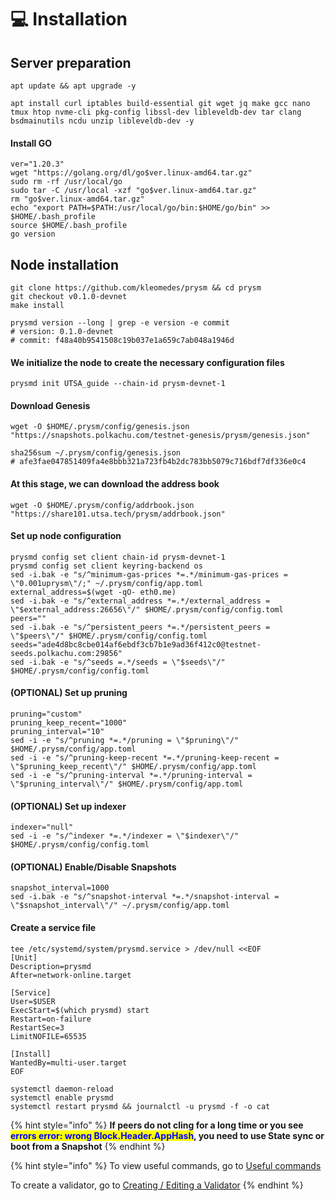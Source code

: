 # 💻 Installation

## Server preparation

```shell
apt update && apt upgrade -y
```

```shell
apt install curl iptables build-essential git wget jq make gcc nano tmux htop nvme-cli pkg-config libssl-dev libleveldb-dev tar clang bsdmainutils ncdu unzip libleveldb-dev -y
```

#### Install GO

```shell
ver="1.20.3"
wget "https://golang.org/dl/go$ver.linux-amd64.tar.gz"
sudo rm -rf /usr/local/go
sudo tar -C /usr/local -xzf "go$ver.linux-amd64.tar.gz"
rm "go$ver.linux-amd64.tar.gz"
echo "export PATH=$PATH:/usr/local/go/bin:$HOME/go/bin" >> $HOME/.bash_profile
source $HOME/.bash_profile
go version
```

## Node installation

```shell
git clone https://github.com/kleomedes/prysm && cd prysm
git checkout v0.1.0-devnet
make install

prysmd version --long | grep -e version -e commit
# version: 0.1.0-devnet
# commit: f48a40b9541508c19b037e1a659c7ab048a1946d
```

#### We initialize the node to create the necessary configuration files

```shell
prysmd init UTSA_guide --chain-id prysm-devnet-1
```

#### Download Genesis

```shell
wget -O $HOME/.prysm/config/genesis.json "https://snapshots.polkachu.com/testnet-genesis/prysm/genesis.json"

sha256sum ~/.prysm/config/genesis.json
# afe3fae047851409fa4e8bbb321a723fb4b2dc783bb5079c716bdf7df336e0c4
```

#### At this stage, we can download the address book

```shell
wget -O $HOME/.prysm/config/addrbook.json "https://share101.utsa.tech/prysm/addrbook.json"
```

#### Set up node configuration

```shell
prysmd config set client chain-id prysm-devnet-1 
prysmd config set client keyring-backend os
sed -i.bak -e "s/^minimum-gas-prices *=.*/minimum-gas-prices = \"0.001uprysm\"/;" ~/.prysm/config/app.toml
external_address=$(wget -qO- eth0.me)
sed -i.bak -e "s/^external_address *=.*/external_address = \"$external_address:26656\"/" $HOME/.prysm/config/config.toml
peers=""
sed -i.bak -e "s/^persistent_peers *=.*/persistent_peers = \"$peers\"/" $HOME/.prysm/config/config.toml
seeds="ade4d8bc8cbe014af6ebdf3cb7b1e9ad36f412c0@testnet-seeds.polkachu.com:29856"
sed -i.bak -e "s/^seeds =.*/seeds = \"$seeds\"/" $HOME/.prysm/config/config.toml
```

#### (OPTIONAL) Set up pruning

```shell
pruning="custom"
pruning_keep_recent="1000"
pruning_interval="10"
sed -i -e "s/^pruning *=.*/pruning = \"$pruning\"/" $HOME/.prysm/config/app.toml
sed -i -e "s/^pruning-keep-recent *=.*/pruning-keep-recent = \"$pruning_keep_recent\"/" $HOME/.prysm/config/app.toml
sed -i -e "s/^pruning-interval *=.*/pruning-interval = \"$pruning_interval\"/" $HOME/.prysm/config/app.toml
```

#### (OPTIONAL) Set up indexer

```shell
indexer="null"
sed -i -e "s/^indexer *=.*/indexer = \"$indexer\"/" $HOME/.prysm/config/config.toml
```

#### (OPTIONAL) Enable/Disable Snapshots

```shell
snapshot_interval=1000
sed -i.bak -e "s/^snapshot-interval *=.*/snapshot-interval = \"$snapshot_interval\"/" ~/.prysm/config/app.toml
```

#### Create a service file

```shell
tee /etc/systemd/system/prysmd.service > /dev/null <<EOF
[Unit]
Description=prysmd
After=network-online.target

[Service]
User=$USER
ExecStart=$(which prysmd) start
Restart=on-failure
RestartSec=3
LimitNOFILE=65535

[Install]
WantedBy=multi-user.target
EOF
```

```shell
systemctl daemon-reload
systemctl enable prysmd
systemctl restart prysmd && journalctl -u prysmd -f -o cat
```

{% hint style="info" %}
**If peers do not cling for a long time or you see&#x20;**<mark style="color:blue;">**errors error: wrong Block.Header.AppHash**</mark>**, you need to use State sync or boot from a Snapshot**
{% endhint %}

{% hint style="info" %}
To view useful commands, go to [Useful commands](https://utsa.gitbook.io/services/cosmos-wiki/useful-commands)

To create a validator, go to [Creating / Editing a Validator](https://utsa.gitbook.io/services/cosmos-wiki/creating-editing-a-validator)
{% endhint %}
